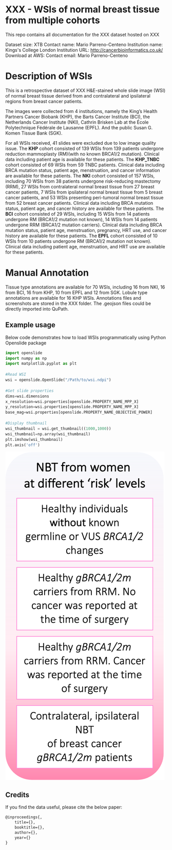 

# **XXX - WSIs of normal breast tissue from multiple cohorts**
This repo contains all documentation for the XXX dataset hosted on XXX

Dataset size: XTB
Contact name: Mario Parreno-Centeno
Institution name: Kings's College London
Institution URL: http://cancerbioinformatics.co.uk/
Download at AWS: 
Contact email: Mario Parreno-Centeno

# **Description of WSIs**
This is a retrospective dataset of XXX H&E-stained whole slide image (WSI) of normal breast tissue derived from and contralateral and ipsilateral regions from breast cancer patients.

The images were collected from 4 institutions, namely the King’s Health Partners Cancer Biobank (KHP), the Barts Cancer Institute (BCI), the Netherlands Cancer Institute (NKI), Cathrin Brisken Lab at the École Polytechnique Fédérale de Lausanne (EPFL). And the public Susan G. Komen Tissue Bank (SGK).

For all WSIs received, 41 slides were excluded due to low image quality issue.
The **KHP** cohort consisted of 139 WSIs from 139 patients undergone reduction mammoplasty (RM)(with no known BRCA1/2 mutation). Clinical data including patient age is available for these patients.
The **KHP_TNBC** cohort consisted of 69 WSIs from 59 TNBC patients. Clinical data including BRCA mutation status, patient age, menstruation, and cancer information are available for these patients.
The **NKI** cohort consisted of 157 WSIs, including 70 WSIs from 38 patients undergone risk-reducing mastectomy (RRM), 27 WSIs from contralateral normal breast tissue from 27 breast cancer patients, 7 WSIs from ipsilateral normal breast tissue from 5 breast cancer patients, and 53 WSIs presenting peri-tumoral normal breast tissue from 52 breast cancer patients. Clinical data including BRCA mutation status, patient age, and cancer history are available for these patients.
The **BCI** cohort consisted of 29 WSIs, including 15 WSIs from 14 patients undergone RM (BRCA1/2 mutation not known), 14 WSIs from 14 patients undergone RRM (BRCA1/2 mutation carriers). Clinical data including BRCA mutation status, patient age, menstruation, pregnancy, HRT use, and cancer history are available for these patients.
The **EPFL** cohort consisted of 10 WSIs from 10 patients undergone RM (BRCA1/2 mutation not known). Clinical data including patient age, menstruation, and HRT use are available for these patients.

# **Manual Annotation**
Tissue type annotations are available for 70 WSIs, including 16 from NKI, 16 from BCI, 16 from KHP, 10 from EPFL and 12 from SGK. Lobule type annotations are available for 16 KHP WSIs. Annotations files and screenshots are stored in the XXX folder. The .geojson files could be directly imported into QuPath.


## Example usage

Below code demonstrates how to load WSIs programmatically using Python Openslide package
 
 ```python
import openslide
import numpy as np
import matplotlib.pyplot as plt

#Read WSI
wsi = openslide.OpenSlide("/Path/to/wsi.ndpi")

#Get slide properties
dims=wsi.dimensions
x_resolution=wsi.properties[openslide.PROPERTY_NAME_MPP_X]
y_resolution=wsi.properties[openslide.PROPERTY_NAME_MPP_X]
base_mag=wsi.properties[openslide.PROPERTY_NAME_OBJECTIVE_POWER]

#Display thumbnail
wsi_thumbnail = wsi.get_thumbnail((1000,1000))
wsi_thumbnail=np.array(wsi_thumbnail)
plt.imshow(wsi_thumbnail)
plt.axis('off')
```

![](wsi.png)


## Credits

If you find the data useful, please cite the below paper:

    @inproceedings{,
        title={},
        booktitle={},
        author={},
        year={}
    }



